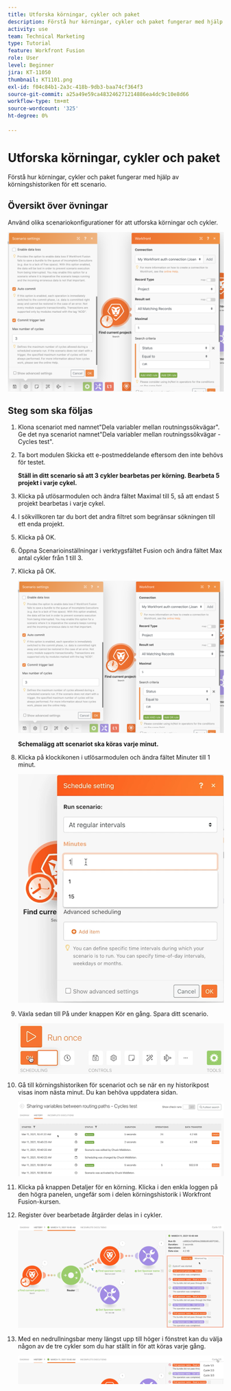 ```yaml
---
title: Utforska körningar, cykler och paket
description: Förstå hur körningar, cykler och paket fungerar med hjälp av körningshistoriken för ett scenario.
activity: use
team: Technical Marketing
type: Tutorial
feature: Workfront Fusion
role: User
level: Beginner
jira: KT-11050
thumbnail: KT1101.png
exl-id: f04c84b1-2a3c-418b-9db3-baa74cf364f3
source-git-commit: a25a49e59ca483246271214886ea4dc9c10e8d66
workflow-type: tm+mt
source-wordcount: '325'
ht-degree: 0%

---
```


# Utforska körningar, cykler och paket

Förstå hur körningar, cykler och paket fungerar med hjälp av körningshistoriken för ett scenario.

## Översikt över övningar

Använd olika scenariokonfigurationer för att utforska körningar och cykler.

![Utforska körcykler och paket Bild 1](../12-exercises/assets/exploring-runs-cycles-and-bundles-walkthrough-1.png)

## Steg som ska följas

1. Klona scenariot med namnet&quot;Dela variabler mellan routningssökvägar&quot;. Ge det nya scenariot namnet&quot;Dela variabler mellan routningssökvägar - Cycles test&quot;.
1. Ta bort modulen Skicka ett e-postmeddelande eftersom den inte behövs för testet.

   **Ställ in ditt scenario så att 3 cykler bearbetas per körning. Bearbeta 5 projekt i varje cykel.**

1. Klicka på utlösarmodulen och ändra fältet Maximal till 5, så att endast 5 projekt bearbetas i varje cykel.
1. I sökvillkoren tar du bort det andra filtret som begränsar sökningen till ett enda projekt.
1. Klicka på OK.

1. Öppna Scenarioinställningar i verktygsfältet Fusion och ändra fältet Max antal cykler från 1 till 3.
1. Klicka på OK.

   ![Utforska körcykler och paket Bild 1](../12-exercises/assets/exploring-runs-cycles-and-bundles-walkthrough-1.png)


   **Schemalägg att scenariot ska köras varje minut.**

1. Klicka på klockikonen i utlösarmodulen och ändra fältet Minuter till 1 minut.

   ![Utforska körcykler och paket Bild 2](../12-exercises/assets/exploring-runs-cycles-and-bundles-walkthrough-2.png)

1. Växla sedan till På under knappen Kör en gång. Spara ditt scenario.

   ![Utforska körcykler och paket Bild 3](../12-exercises/assets/exploring-runs-cycles-and-bundles-walkthrough-3.png)

1. Gå till körningshistoriken för scenariot och se när en ny historikpost visas inom nästa minut. Du kan behöva uppdatera sidan.

   ![Utforska körcykler och paket Bild 1](../12-exercises/assets/exploring-runs-cycles-and-bundles-walkthrough-4.png)

1. Klicka på knappen Detaljer för en körning. Klicka i den enkla loggen på den högra panelen, ungefär som i delen körningshistorik i Workfront Fusion-kursen.
1. Register över bearbetade åtgärder delas in i cykler.

   ![Utforska körcykler och paket Bild 5](../12-exercises/assets/exploring-runs-cycles-and-bundles-walkthrough-5.png)

1. Med en nedrullningsbar meny längst upp till höger i fönstret kan du välja någon av de tre cykler som du har ställt in för att köras varje gång.

   ![Utforska körcykler och paket Bild 6](../12-exercises/assets/exploring-runs-cycles-and-bundles-walkthrough-6.png)
